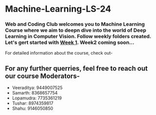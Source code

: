 # Machine-Learning-LS-24

### Web and Coding Club welcomes you to Machine Learning Course where we aim to deepn dive into the world of Deep Learning in Computer Vision. Follow weekly folders created. Let's gert started with [Week 1](https://github.com/wncc/Machine-Learning-LS-24/tree/main/Week%201). Week2 coming soon...

For detailed information about the course, check out- 

## For any further querries, feel free to reach out our course Moderators-

* Veeraditya: 9449007525
* Samarth: 8368657754
* Lopamudra: 7735361219
* Tushar: 8974359817
* Shahu: 9146050850
